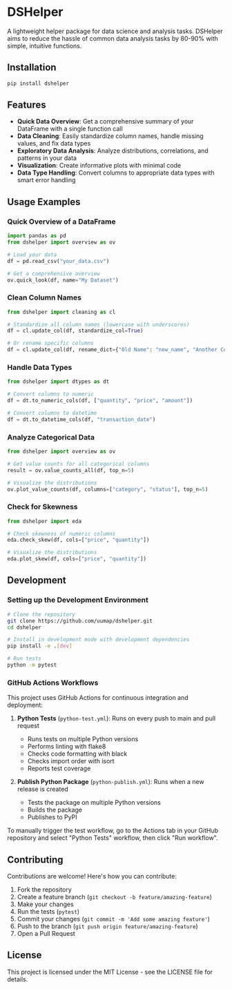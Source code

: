 # DSHelper

A lightweight helper package for data science and analysis tasks. DSHelper aims to reduce the hassle of common data analysis tasks by 80-90% with simple, intuitive functions.

## Installation

```bash
pip install dshelper
```

## Features

- **Quick Data Overview**: Get a comprehensive summary of your DataFrame with a single function call
- **Data Cleaning**: Easily standardize column names, handle missing values, and fix data types
- **Exploratory Data Analysis**: Analyze distributions, correlations, and patterns in your data
- **Visualization**: Create informative plots with minimal code
- **Data Type Handling**: Convert columns to appropriate data types with smart error handling

## Usage Examples

### Quick Overview of a DataFrame

```python
import pandas as pd
from dshelper import overview as ov

# Load your data
df = pd.read_csv("your_data.csv")

# Get a comprehensive overview
ov.quick_look(df, name="My Dataset")
```

### Clean Column Names

```python
from dshelper import cleaning as cl

# Standardize all column names (lowercase with underscores)
df = cl.update_col(df, standardize_col=True)

# Or rename specific columns
df = cl.update_col(df, rename_dict={"Old Name": "new_name", "Another Column": "another_column"})
```

### Handle Data Types

```python
from dshelper import dtypes as dt

# Convert columns to numeric
df = dt.to_numeric_cols(df, ["quantity", "price", "amount"])

# Convert columns to datetime
df = dt.to_datetime_cols(df, "transaction_date")
```

### Analyze Categorical Data

```python
from dshelper import overview as ov

# Get value counts for all categorical columns
result = ov.value_counts_all(df, top_n=5)

# Visualize the distributions
ov.plot_value_counts(df, columns=["category", "status"], top_n=5)
```

### Check for Skewness

```python
from dshelper import eda

# Check skewness of numeric columns
eda.check_skew(df, cols=["price", "quantity"])

# Visualize the distributions
eda.plot_skew(df, cols=["price", "quantity"])
```

## Development

### Setting up the Development Environment

```bash
# Clone the repository
git clone https://github.com/uumap/dshelper.git
cd dshelper

# Install in development mode with development dependencies
pip install -e .[dev]

# Run tests
python -m pytest
```

### GitHub Actions Workflows

This project uses GitHub Actions for continuous integration and deployment:

1. **Python Tests** (`python-test.yml`): Runs on every push to main and pull request
   - Runs tests on multiple Python versions
   - Performs linting with flake8
   - Checks code formatting with black
   - Checks import order with isort
   - Reports test coverage

2. **Publish Python Package** (`python-publish.yml`): Runs when a new release is created
   - Tests the package on multiple Python versions
   - Builds the package
   - Publishes to PyPI

To manually trigger the test workflow, go to the Actions tab in your GitHub repository and select "Python Tests" workflow, then click "Run workflow".

## Contributing

Contributions are welcome! Here's how you can contribute:

1. Fork the repository
2. Create a feature branch (`git checkout -b feature/amazing-feature`)
3. Make your changes
4. Run the tests (`pytest`)
5. Commit your changes (`git commit -m 'Add some amazing feature'`)
6. Push to the branch (`git push origin feature/amazing-feature`)
7. Open a Pull Request

## License

This project is licensed under the MIT License - see the LICENSE file for details.
